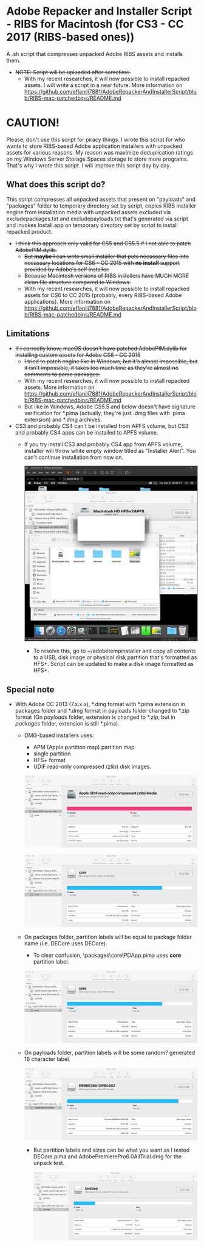 # Adobe Repacker and Installer Script - RIBS for Macintosh (for CS3 - CC 2017 (RIBS-based ones))
A .sh script that compresses unpacked Adobe RIBS assets and installs them.
- ~~NOTE: Script will be uploaded after sometime.~~
  - With my recent researches, it will now possible to install repacked assets. I will write a script in a near future. More information on https://github.com/eflanili7881/AdobeRepackerAndInstallerScript/blob/RIBS-mac-patchedbins/README.md
# CAUTION!
Please, don't use this script for piracy things. I wrote this script for who wants to store RIBS-based Adobe application installers with unpacked assets for various reasons. My reason was maximize deduplication ratings on my Windows Server Storage Spaces storage to store more programs. That's why I wrote this script. I will improve this script day by day.

## What does this script do?
This script compresses all unpacked assets that present on "payloads" and "packages" folder to temporary directory set by script, copies RIBS installer engine from installation media with unpacked assets excluded via excludepackages.txt and excludepayloads.txt that's generated via script and invokes Install.app on temporary directory set by script to install repacked product.

- ~~I think this approach only valid for CS5 and CS5.5 if I not able to patch AdobePIM.dylib.~~
  - ~~But **maybe** I can write small installer that puts necassary files into necassary locations for CS6 - CC 2015 with **no install** support provided by Adobe's self installer.~~
  - ~~Because Macintosh versions of RIBS installers have MUCH MORE clean file structure compared to Windows.~~
  - With my recent researches, it will now possible to install repacked assets for CS6 to CC 2015 (probably, every RIBS-based Adobe applications). More information on https://github.com/eflanili7881/AdobeRepackerAndInstallerScript/blob/RIBS-mac-patchedbins/README.md

## Limitations
- ~~If I correctly know, macOS doesn't have patched AdobePIM.dylib for installing custom assets for Adobe CS6 - CC 2015~~
  - ~~I tried to patch engine like in Windows, but it's almost impossible, but it isn't impossible, it takes too much time as they're almost no comments to parse packages.~~
  - With my recent researches, it will now possible to install repacked assets. More information on https://github.com/eflanili7881/AdobeRepackerAndInstallerScript/blob/RIBS-mac-patchedbins/README.md
  - But like in Windows, Adobe CS5.5 and below doesn't have signature verification for *.pima (actually, they're just .dmg files with .pima extension) and *.dmg archives.
- CS3 and probably CS4 can't be installed from APFS volume, but CS3 and probably CS4 apps can be installed to APFS volume.
  - If you try install CS3 and probably CS4 app from APFS volume, installer will throw white empty window titled as "Installer Alert". You can't continue installation from now on.
 
    ![image](./pictures/392084739-8acb7210-8847-436b-9e88-20e6184e5dfb.png)

    - To resolve this, go to ~/adobetempinstaller and copy all contents to a USB, disk image or physical disk partition that's formatted as HFS+. Script can be updated to make a disk image formatted as HFS+.
## Special note
- With Adobe CC 2013 (7.x.x.x), *.dmg format with *.pima extension in packages folder and *.dmg format in payloads folder changed to *.zip format (On *payloads* folder, extension is changed to *.zip, but in *packages* folder, extension is still *.pima).
  - DMG-based installers uses:
    - APM (Apple partition map) partition map
    - single partition
    - HFS+ format
    - UDIF read-only compressed (zlib) disk images.
  
    ![image](./pictures/385924591-4371811e-0cf9-4f91-b454-110e71412736.png)

    ![image](./pictures/385922113-2787a77f-5d57-4507-84cf-6d74497eb0c4.png)
  - On packages folder, partition labels will be equal to package folder name (i.e. DECore uses DECore).
    - To clear confusion, \packages\core\PDApp.pima uses **core** partition label.

    ![image](./pictures/385922113-2787a77f-5d57-4507-84cf-6d74497eb0c4.png)
  - On payloads folder, partition labels will be some random? generated 16 character label.

    ![image](./pictures/385922553-2756cf10-3dba-4592-a33c-268dd5d5541b.png)
    - But partition labels and sizes can be what you want as I tested DECore.pima and AdobePremierePro6.0AllTrial.dmg for the unpack test.

      ![image](./pictures/385924245-ad538934-5426-4bda-b9c1-01fd15feefa6.png)

